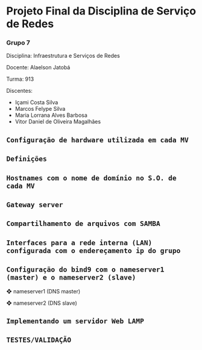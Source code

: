 # Projeto Final da Disciplina de Serviço de Redes
### Grupo 7

Disciplina: Infraestrutura e Serviços de Redes

Docente: Alaelson Jatobá

Turma: 913

Discentes:

* Içami Costa Silva
* Marcos Felype Silva
* Maria Lorrana Alves Barbosa
* Vitor Daniel de Oliveira Magalhães

## ``Configuração de hardware utilizada em cada MV``

## ``Definições``

## ``Hostnames com o nome de domínio no S.O. de cada MV``

## ``Gateway server``

## ``Compartilhamento de arquivos com SAMBA``

## ``Interfaces para a rede interna (LAN) configurada com o endereçamento ip do grupo``

## ``Configuração do bind9 com o nameserver1 (master) e o nameserver2 (slave)``

❖ nameserver1 (DNS master)

❖ nameserver2 (DNS slave)

## ``Implementando um servidor Web LAMP``

## ``TESTES/VALIDAÇÃO``

